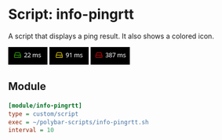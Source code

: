 # Script: info-pingrtt

A script that displays a ping result. It also shows a colored icon.

![info-pingrtt](screenshots/1.png)
![info-pingrtt](screenshots/2.png)
![info-pingrtt](screenshots/3.png)


## Module

```ini
[module/info-pingrtt]
type = custom/script
exec = ~/polybar-scripts/info-pingrtt.sh
interval = 10
```
